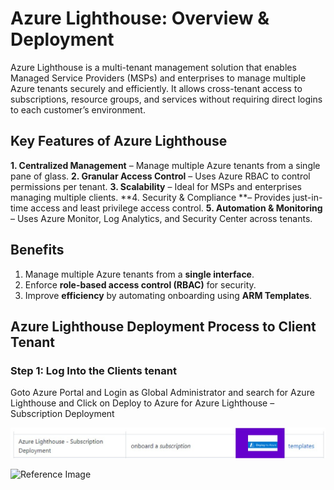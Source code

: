 # Azure Lighthouse: Overview & Deployment
Azure Lighthouse is a multi-tenant management solution that enables Managed Service Providers (MSPs) and enterprises to manage multiple Azure tenants securely and efficiently. It allows cross-tenant access to subscriptions, resource groups, and services without requiring direct logins to each customer’s environment.

## Key Features of Azure Lighthouse
**1. Centralized Management** – Manage multiple Azure tenants from a single pane of glass.
**2. Granular Access Control** – Uses Azure RBAC to control permissions per tenant.
**3. Scalability** – Ideal for MSPs and enterprises managing multiple clients.
**4. Security & Compliance **– Provides just-in-time access and least privilege access control.
**5. Automation & Monitoring** – Uses Azure Monitor, Log Analytics, and Security Center across tenants.

## Benefits
1.  Manage multiple Azure tenants from a **single interface**.
2.  Enforce **role-based access control (RBAC)** for security.
3.  Improve **efficiency** by automating onboarding using **ARM Templates**.

## Azure Lighthouse Deployment Process to Client Tenant
### Step 1: Log Into the Clients tenant 
Goto Azure Portal and Login as Global Administrator and search for Azure Lighthouse and Click on Deploy to Azure for Azure Lighthouse – Subscription Deployment 

![Reference Image](light1.jpg)

![Reference Image](light2.jpg)
